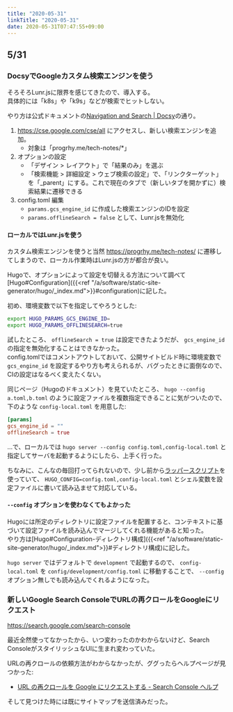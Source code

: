 ```yaml
---
title: "2020-05-31"
linkTitle: "2020-05-31"
date: 2020-05-31T07:47:55+09:00
---
```


## 5/31
### DocsyでGoogleカスタム検索エンジンを使う

そろそろLunr.jsに限界を感じてきたので、導入する。  
具体的には「k8s」や「k9s」などが検索でヒットしない。

やり方は公式ドキュメントの[Navigation and Search | Docsy](https://www.docsy.dev/docs/adding-content/navigation/#configure-search-with-a-google-custom-search-engine)の通り。

1. https://cse.google.com/cse/all にアクセスし、新しい検索エンジンを追加。
   - 対象は「progrhy.me/tech-notes/*」
1. オプションの設定
   - 「デザイン > レイアウト」で「結果のみ」を選ぶ
   - 「検索機能 > 詳細設定 > ウェブ検索の設定」で、「リンクターゲット」を「_parent」にする。これで現在のタブで（新しいタブを開かずに）検索結果に遷移できる
1. config.toml 編集
   - `params.gcs_engine_id` に作成した検索エンジンのIDを設定
   - `params.offlineSearch = false` として、Lunr.jsを無効化

#### ローカルではLunr.jsを使う

カスタム検索エンジンを使うと当然 https://progrhy.me/tech-notes/ に遷移してしまうので、ローカル作業時はLunr.jsの方が都合が良い。

Hugoで、オプションによって設定を切替える方法について調べて[Hugo#Configuration]({{<ref "/a/software/static-site-generator/hugo/_index.md">}}#configuration)に記した。

初め、環境変数で以下を指定してやろうとした:

```sh
export HUGO_PARAMS_GCS_ENGINE_ID=
export HUGO_PARAMS_OFFLINESEARCH=true
```

試したところ、 `offlineSearch = true` は設定できたようだが、 `gcs_engine_id` の指定を無効化することはできなかった。  
config.tomlではコメントアウトしておいて、公開サイトビルド時に環境変数で `gcs_engine_id` を設定するやり方も考えられるが、バグったときに面倒なので、CIの設定はなるべく変えたくない。

同じページ（Hugoのドキュメント）を見ていたところ、 `hugo --config a.toml,b.toml` のように設定ファイルを複数指定できることに気がついたので、下のような `config-local.toml` を用意した:

```TOML
[params]
gcs_engine_id = ""
offlineSearch = true
```

…で、ローカルでは `hugo server --config config.toml,config-local.toml` と指定してサーバを起動するようにしたら、上手く行った。

ちなみに、こんなの毎回打ってられないので、少し前から[ラッパースクリプト](https://github.com/progrhyme/dotfiles/blob/9ae6af2874f5ffabd9560df8d5b0205b64230ce8/script/run-hugo-server.sh)を使っていて、 `HUGO_CONFIG=config.toml,config-local.toml` とシェル変数を設定ファイルに書いて読み込ませて対応している。

#### `--config` オプションを使わなくてもよかった

Hugoには所定のディレクトリに設定ファイルを配置すると、コンテキストに基づいて設定ファイルを読み込んでマージしてくれる機能があると知った。  
やり方は[Hugo#Configuration-ディレクトリ構成]({{<ref "/a/software/static-site-generator/hugo/_index.md">}}#ディレクトリ構成)に記した。

`hugo server` ではデフォルトで `development` で起動するので、 `config-local.toml` を `config/development/config.toml` に移動することで、 `--config` オプション無しでも読み込んでくれるようになった。

### 新しいGoogle Search ConsoleでURLの再クロールをGoogleにリクエスト

https://search.google.com/search-console

最近全然使ってなかったから、いつ変わったのかわからないけど、Search ConsoleがスタイリッシュなUIに生まれ変わっていた。

URLの再クロールの依頼方法がわからなかったが、ググったらヘルプページが見つかった:

- [URL の再クロールを Google にリクエストする - Search Console ヘルプ](https://support.google.com/webmasters/answer/6065812?hl=ja)

そして見つけた時には既にサイトマップを送信済みだった。
